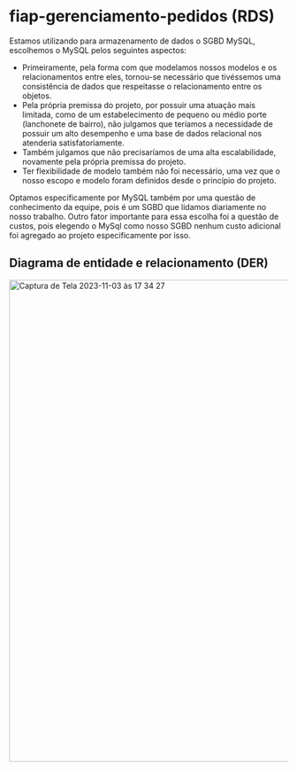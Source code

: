 # fiap-gerenciamento-pedidos (RDS)

Estamos utilizando para armazenamento de dados o SGBD MySQL, escolhemos o MySQL pelos seguintes aspectos:

* Primeiramente, pela forma com que modelamos nossos modelos e os relacionamentos entre eles, tornou-se necessário que tivéssemos uma consistência de dados que respeitasse o relacionamento entre os objetos.
* Pela própria premissa do projeto, por possuir uma atuação mais limitada, como de um estabelecimento de pequeno ou médio porte (lanchonete de bairro), não julgamos que teríamos a necessidade de possuir um alto desempenho e uma base de dados relacional nos atenderia satisfatoriamente.
* Também julgamos que não precisaríamos de uma alta escalabilidade, novamente pela própria premissa do projeto.
* Ter flexibilidade de modelo também não foi necessário, uma vez que o nosso escopo e modelo foram definidos desde o princípio do projeto.

Optamos especificamente por MySQL também por uma questão de conhecimento da equipe, pois é um SGBD que lidamos diariamente no nosso trabalho. Outro fator importante para essa escolha foi a questão de custos, pois elegendo o MySql como nosso SGBD nenhum custo adicional foi agregado ao projeto especificamente por isso.

## Diagrama de entidade e relacionamento (DER)

<img width="870" alt="Captura de Tela 2023-11-03 às 17 34 27" src="https://github.com/postech-fiap/fiap-gerenciamento-pedidos-rds/assets/22552952/d99ab5ed-6ebb-4be9-a12c-4d39a8859dbc">
